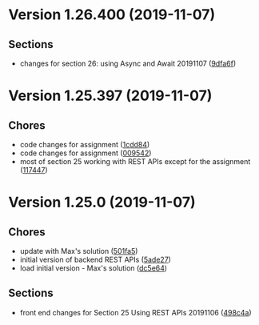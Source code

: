 # Version 1.26.400 (2019-11-07)

## Sections
* changes for section 26: using Async and Await
 20191107  ([9dfa6f](https://github.com/jackyef/changelog-generator/commit/9dfa6f177f0045b90a572724feea74bd2d0d2f59))

# Version 1.25.397 (2019-11-07)

## Chores
* code changes for assignment
 ([1cdd84](https://github.com/jackyef/changelog-generator/commit/1cdd84b761b6adfa2a5a4bebd18fe143538b765a))
* code changes for assignment
 ([009542](https://github.com/jackyef/changelog-generator/commit/00954256272c64e2b08f574a8954a5912b3eec2c))
* most of section 25 working with REST APIs except for the assignment
 ([117447](https://github.com/jackyef/changelog-generator/commit/117447cfd1bfe65223c835f32aa725aa865cc7ee))

# Version 1.25.0 (2019-11-07)

## Chores
* update with Max's solution
 ([501fa5](https://github.com/jackyef/changelog-generator/commit/501fa5ee51a279541e6e372e76189e3b59716386))
* initial version of backend REST APIs
 ([5ade27](https://github.com/jackyef/changelog-generator/commit/5ade27907c430ad7cdd357021126f99a5f935abd))
* load initial version - Max's solution
 ([dc5e64](https://github.com/jackyef/changelog-generator/commit/dc5e643d53c1e4f606bb040adf885481500ece97))

## Sections
* front end changes for Section 25 Using REST APIs
 20191106  ([498c4a](https://github.com/jackyef/changelog-generator/commit/498c4aa5f7de077c49b0e2d5e76e59005b99ab30))

